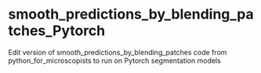 # smooth_predictions_by_blending_patches_Pytorch
Edit version of smooth_predictions_by_blending_patches code from python_for_microscopists to run on Pytorch segmentation models 
